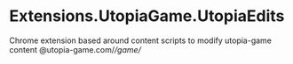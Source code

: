 # Extensions.UtopiaGame.UtopiaEdits
Chrome extension based around content scripts to modify utopia-game content @utopia-game.com/*/game/*
